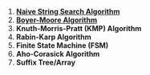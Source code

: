 
1. [**Naive String Search Algorithm**](naive/README.md)
2. [**Boyer-Moore Algorithm**](Boyer-Moore/README.md)
3. **Knuth-Morris-Pratt (KMP) Algorithm**
4. **Rabin-Karp Algorithm**
5. **Finite State Machine (FSM)**
6. **Aho-Corasick Algorithm**
7. **Suffix Tree/Array**
